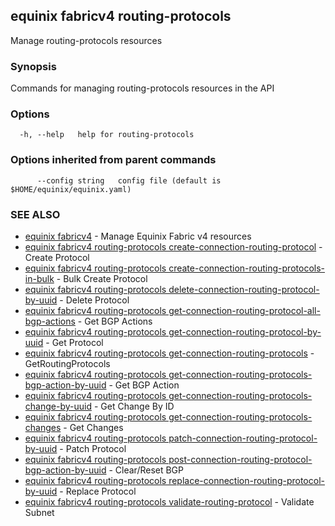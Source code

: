 ## equinix fabricv4 routing-protocols

Manage routing-protocols resources

### Synopsis

Commands for managing routing-protocols resources in the API

### Options

```
  -h, --help   help for routing-protocols
```

### Options inherited from parent commands

```
      --config string   config file (default is $HOME/equinix/equinix.yaml)
```

### SEE ALSO

* [equinix fabricv4](equinix_fabricv4.md)	 - Manage Equinix Fabric v4 resources
* [equinix fabricv4 routing-protocols create-connection-routing-protocol](equinix_fabricv4_routing-protocols_create-connection-routing-protocol.md)	 - Create Protocol
* [equinix fabricv4 routing-protocols create-connection-routing-protocols-in-bulk](equinix_fabricv4_routing-protocols_create-connection-routing-protocols-in-bulk.md)	 - Bulk Create Protocol
* [equinix fabricv4 routing-protocols delete-connection-routing-protocol-by-uuid](equinix_fabricv4_routing-protocols_delete-connection-routing-protocol-by-uuid.md)	 - Delete Protocol
* [equinix fabricv4 routing-protocols get-connection-routing-protocol-all-bgp-actions](equinix_fabricv4_routing-protocols_get-connection-routing-protocol-all-bgp-actions.md)	 - Get BGP Actions
* [equinix fabricv4 routing-protocols get-connection-routing-protocol-by-uuid](equinix_fabricv4_routing-protocols_get-connection-routing-protocol-by-uuid.md)	 - Get Protocol
* [equinix fabricv4 routing-protocols get-connection-routing-protocols](equinix_fabricv4_routing-protocols_get-connection-routing-protocols.md)	 - GetRoutingProtocols
* [equinix fabricv4 routing-protocols get-connection-routing-protocols-bgp-action-by-uuid](equinix_fabricv4_routing-protocols_get-connection-routing-protocols-bgp-action-by-uuid.md)	 - Get BGP Action
* [equinix fabricv4 routing-protocols get-connection-routing-protocols-change-by-uuid](equinix_fabricv4_routing-protocols_get-connection-routing-protocols-change-by-uuid.md)	 - Get Change By ID
* [equinix fabricv4 routing-protocols get-connection-routing-protocols-changes](equinix_fabricv4_routing-protocols_get-connection-routing-protocols-changes.md)	 - Get Changes
* [equinix fabricv4 routing-protocols patch-connection-routing-protocol-by-uuid](equinix_fabricv4_routing-protocols_patch-connection-routing-protocol-by-uuid.md)	 - Patch Protocol
* [equinix fabricv4 routing-protocols post-connection-routing-protocol-bgp-action-by-uuid](equinix_fabricv4_routing-protocols_post-connection-routing-protocol-bgp-action-by-uuid.md)	 - Clear/Reset BGP
* [equinix fabricv4 routing-protocols replace-connection-routing-protocol-by-uuid](equinix_fabricv4_routing-protocols_replace-connection-routing-protocol-by-uuid.md)	 - Replace Protocol
* [equinix fabricv4 routing-protocols validate-routing-protocol](equinix_fabricv4_routing-protocols_validate-routing-protocol.md)	 - Validate Subnet

